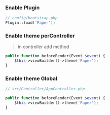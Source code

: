
### Enable Plugin

```php
// config/bootstrap.php
Plugin::load('Paper');
```

### Enable theme perController
> in controller add method
```php
public function beforeRender(Event $event) {
    $this->viewBuilder()->theme('Paper');
}
```

### Enable theme Global
```php
// src/Controller/AppController.php

public function beforeRender(Event $event) {
    $this->viewBuilder()->theme('Paper');
}
```
